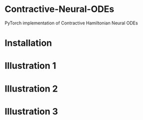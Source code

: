 # Contractive-Neural-ODEs
PyTorch implementation of Contractive Hamiltonian Neural ODEs


# Installation 


# Illustration 1

# Illustration 2

# Illustration 3
